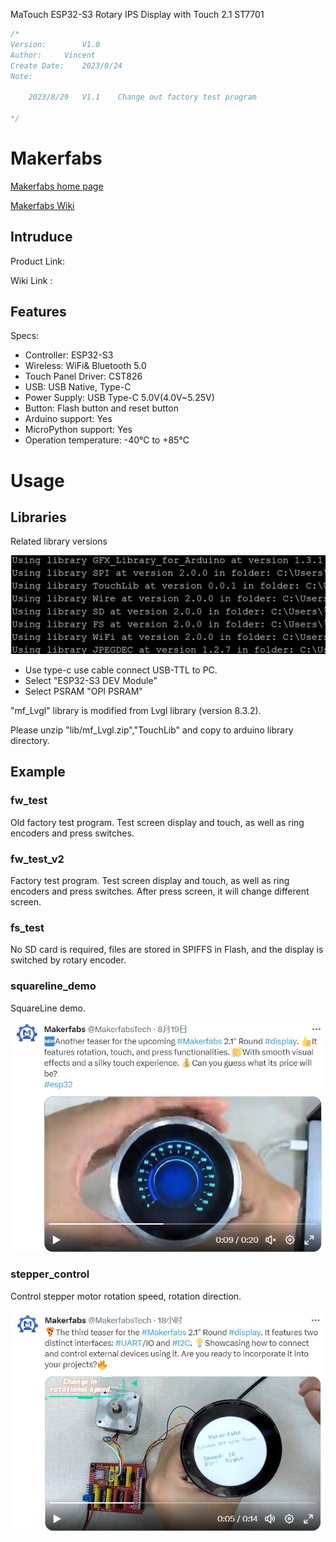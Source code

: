 MaTouch ESP32-S3 Rotary IPS Display with Touch 2.1 ST7701

```c++
/*
Version:		V1.0
Author:		Vincent
Create Date:	2023/8/24
Note:

    2023/8/29   V1.1    Change out factory test program

*/
```


# Makerfabs

[Makerfabs home page](https://www.makerfabs.com/)

[Makerfabs Wiki](https://wiki.makerfabs.com/)

## Intruduce

Product Link:[]()

Wiki Link : []()



## Features

Specs:
- Controller: ESP32-S3
- Wireless: WiFi& Bluetooth 5.0
- Touch Panel Driver: CST826
- USB: USB Native, Type-C
- Power Supply: USB Type-C 5.0V(4.0V~5.25V)
- Button: Flash button and reset button
- Arduino support: Yes
- MicroPython support: Yes
- Operation temperature: -40℃ to +85℃



# Usage

## Libraries

Related library versions

![library](md_pic/lib.jpg)

- Use type-c use cable connect USB-TTL to PC.
- Select "ESP32-S3 DEV Module"
- Select PSRAM "OPI PSRAM"

"mf_Lvgl" library is modified from Lvgl library (version 8.3.2). 

Please unzip "lib/mf_Lvgl.zip","TouchLib" and copy to arduino library directory.


## Example

### fw_test

Old factory test program.
Test screen display and touch, as well as ring encoders and press switches.

### fw_test_v2

Factory test program.
Test screen display and touch, as well as ring encoders and press switches. After press screen, it will change different screen.


### fs_test

No SD card is required, files are stored in SPIFFS in Flash, and the display is switched by rotary encoder.


### squareline_demo

SquareLine demo.

![lvgl](md_pic/lvgl.jpg)


### stepper_control

Control stepper motor rotation speed, rotation direction.

![stepper](md_pic/stepper.jpg)
